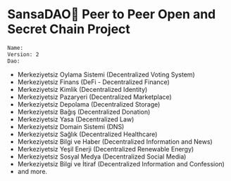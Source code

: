 # SansaDAO🌿 Peer to Peer Open and Secret Chain Project

```sh
Name:
Version: 2
Dao:
```
- Merkeziyetsiz Oylama Sistemi (Decentralized Voting System)
- Merkeziyetsiz Finans (DeFi - Decentralized Finance)
- Merkeziyetsiz Kimlik (Decentralized Identity)
- Merkeziyetsiz Pazaryeri (Decentralized Marketplace)
- Merkeziyetsiz Depolama (Decentralized Storage)
- Merkeziyetsiz Bağış (Decentralized Donation)
- Merkeziyetsiz Yasa (Decentralized Law)
- Merkeziyetsiz Domain Sistemi (DNS)
- Merkeziyetsiz Sağlık (Decentralized Healthcare)
- Merkeziyetsiz Bilgi ve Haber (Decentralized Information and News)
- Merkeziyetsiz Yeşil Enerji (Decentralized Renewable Energy)
- Merkeziyetsiz Sosyal Medya (Decentralized Social Media)
- Merkeziyetsiz Bilgi ve İtiraf (Decentralized Information and Confession)
- and more.
